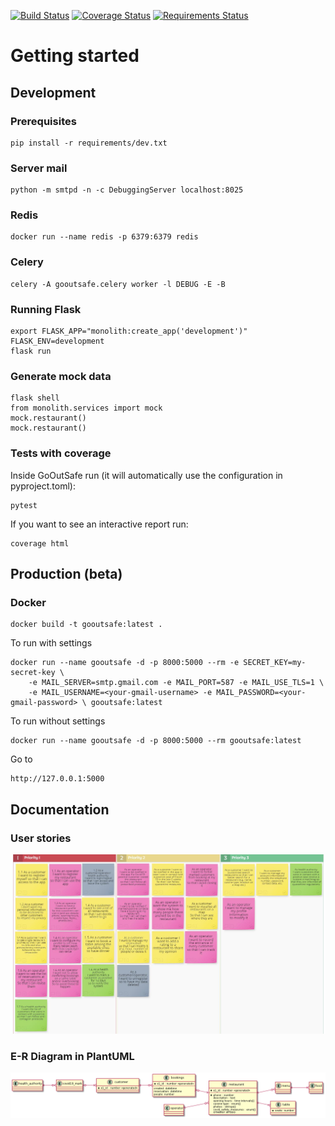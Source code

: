 [![Build Status](https://travis-ci.org/reuseman/GoOutSafe.svg?branch=main)](https://travis-ci.org/reuseman/GoOutSafe) [![Coverage Status](https://coveralls.io/repos/github/reuseman/GoOutSafe/badge.svg?branch=main)](https://coveralls.io/github/reuseman/GoOutSafe?branch=main) [![Requirements Status](https://requires.io/github/reuseman/GoOutSafe/requirements.svg?branch=main)](https://requires.io/github/reuseman/GoOutSafe/requirements/?branch=main)

# Getting started

## Development
### Prerequisites
    pip install -r requirements/dev.txt
    

### Server mail
    python -m smtpd -n -c DebuggingServer localhost:8025

### Redis
    docker run --name redis -p 6379:6379 redis

### Celery
    celery -A gooutsafe.celery worker -l DEBUG -E -B

    
### Running Flask
    export FLASK_APP="monolith:create_app('development')" 
    FLASK_ENV=development
    flask run

### Generate mock data
    flask shell
    from monolith.services import mock
    mock.restaurant()
    mock.restaurant()

### Tests with coverage
Inside GoOutSafe run (it will automatically use the configuration in pyproject.toml):

    pytest

If you want to see an interactive report run:

    coverage html

## Production (beta)
### Docker
    docker build -t gooutsafe:latest . 

To run with settings

    docker run --name gooutsafe -d -p 8000:5000 --rm -e SECRET_KEY=my-secret-key \
        -e MAIL_SERVER=smtp.gmail.com -e MAIL_PORT=587 -e MAIL_USE_TLS=1 \
        -e MAIL_USERNAME=<your-gmail-username> -e MAIL_PASSWORD=<your-gmail-password> \ gooutsafe:latest

To run without settings

    docker run --name gooutsafe -d -p 8000:5000 --rm gooutsafe:latest

Go to

    http://127.0.0.1:5000


## Documentation
### User stories
![](docs/user-stories.png)

### E-R Diagram in PlantUML
![](docs/plantUML-er.png)